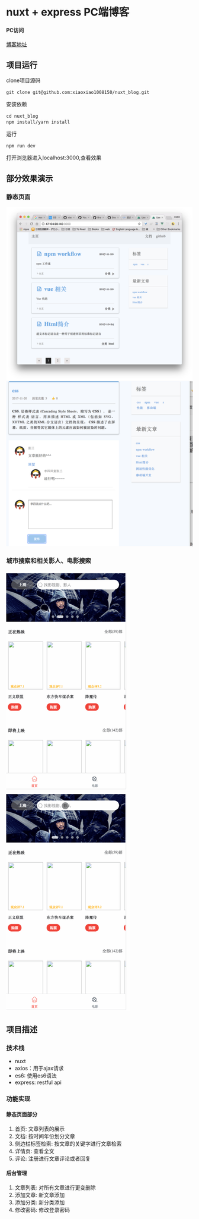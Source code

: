 # nuxt + express PC端博客

#### PC访问

[博客地址](http://47.104.98.140:3000)

## 项目运行

clone项目源码
```
git clone git@github.com:xiaoxiao1008150/nuxt_blog.git
```
安装依赖
```
cd nuxt_blog
npm install/yarn install
```
运行

```
npm run dev
```
打开浏览器进入localhost:3000,查看效果

## 部分效果演示
### 静态页面

![image](https://github.com/xiaoxiao1008150/nuxt_blog/raw/master/screenshot/index.png)
![image](https://github.com/xiaoxiao1008150/nuxt_blog/raw/master/screenshot/detail.png)

### 城市搜索和相关影人、电影搜索

![image](https://github.com/xiaoxiao1008150/vue_movie/raw/master/screenshot/search_city.gif)
![image](https://github.com/xiaoxiao1008150/vue_movie/raw/master/screenshot/search_people.gif)

## 项目描述
### 技术栈
- nuxt
- axios：用于ajax请求
- es6: 使用es6语法
- express: restful api

### 功能实现
#### 静态页面部分
1. 首页: 文章列表的展示
2. 文档: 按时间年份划分文章
3. 侧边栏标签检索: 按文章的关键字进行文章检索
4. 详情页: 查看全文
5. 评论: 注册进行文章评论或者回复
#### 后台管理
1. 文章列表: 对所有文章进行更变删除
2. 添加文章: 新文章添加
3. 添加分类: 新分类添加
4. 修改密码: 修改登录密码

